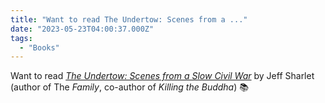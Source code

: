 ```yaml
---
title: "Want to read The Undertow: Scenes from a ..."
date: "2023-05-23T04:00:37.000Z"
tags: 
  - "Books"
---
```


Want to read _[The Undertow: Scenes from a Slow Civil War](https://micro.blog/books/9781324006503)_ by Jeff Sharlet (author of The _Family_, co-author of _Killing the Buddha_) 📚
